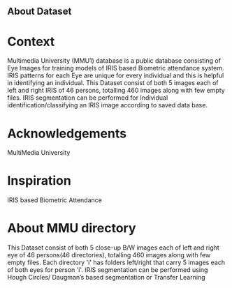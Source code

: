 ## About Dataset

# Context
Multimedia University (MMU1) database is a public database consisting of Eye Images for training models of IRIS based Biometric attendance system. IRIS patterns for each Eye are unique for every individual and this is helpful in identifying an individual. This Dataset consist of both 5 images each of left and right IRIS of 46 persons, totalling 460 images along with few empty files. IRIS segmentation can be performed for Individual identification/classifying an IRIS image according to saved data base.

# Acknowledgements
MultiMedia University

# Inspiration
IRIS based Biometric Attendance

# About MMU directory
This Dataset consist of both 5 close-up B/W images each of left and right eye of 46 persons(46 directories), totalling 460 images along with few empty files. Each directory 'i' has folders left/right that carry 5 images each of both eyes for person 'i'. IRIS segmentation can be performed using Hough Circles/ Daugman’s based segmentation or Transfer Learning
